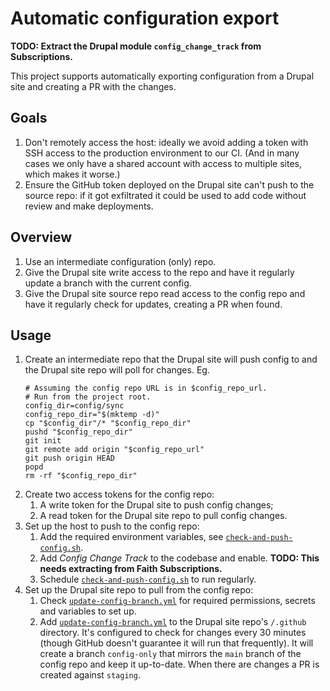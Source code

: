 # Automatic configuration export

**TODO: Extract the Drupal module `config_change_track` from Subscriptions.**

This project supports automatically exporting configuration from a Drupal site
and creating a PR with the changes.

## Goals

1. Don't remotely access the host: ideally we avoid adding a token with SSH
   access to the production environment to our CI. (And in many cases we only
   have a shared account with access to multiple sites, which makes it worse.)
2. Ensure the GitHub token deployed on the Drupal site can't push to the source
   repo: if it got exfiltrated it could be used to add code without review and
   make deployments.

## Overview

1. Use an intermediate configuration (only) repo.
2. Give the Drupal site write access to the repo and have it regularly update a
   branch with the current config.
3. Give the Drupal site source repo read access to the config repo and have it
   regularly check for updates, creating a PR when found.

## Usage

1. Create an intermediate repo that the Drupal site will push config to and the
   Drupal site repo will poll for changes. Eg.
   ```shell
   # Assuming the config repo URL is in $config_repo_url.
   # Run from the project root.
   config_dir=config/sync
   config_repo_dir="$(mktemp -d)"
   cp "$config_dir"/* "$config_repo_dir"
   pushd "$config_repo_dir"
   git init
   git remote add origin "$config_repo_url"
   git push origin HEAD
   popd
   rm -rf "$config_repo_dir" 
   ```
2. Create two access tokens for the config repo:
   1. A write token for the Drupal site to push config changes;
   2. A read token for the Drupal site repo to pull config changes.
3. Set up the host to push to the config repo:
   1. Add the required environment variables, see [`check-and-push-config.sh`].
   2. Add _Config Change Track_ to the codebase and enable. **TODO: This needs
      extracting from Faith Subscriptions.**
   3. Schedule [`check-and-push-config.sh`] to run regularly.
4. Set up the Drupal site repo to pull from the config repo:
   1. Check [`update-config-branch.yml`] for required permissions, secrets and
      variables to set up.
   2. Add [`update-config-branch.yml`] to the Drupal site repo's `/.github`
      directory. It's configured to check for changes every 30 minutes (though
      GitHub doesn't guarantee it will run that frequently). It will create a
      branch `config-only` that mirrors the `main` branch of the config repo and
      keep it up-to-date. When there are changes a PR is created against
      `staging`.

[`check-and-push-config.sh`]: scripts/check-and-push-config.sh
[`update-config-branch.yml`]: workflow-templates/update-config-branch.yml
